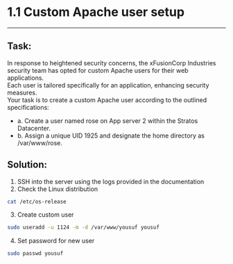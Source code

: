 # 1.1 Custom Apache user setup
---
## Task:
In response to heightened security concerns, the xFusionCorp Industries security team has opted for custom Apache users for their web applications.  
Each user is tailored specifically for an application, enhancing security measures.  
Your task is to create a custom Apache user according to the outlined specifications:   
- a. Create a user named rose on App server 2 within the Stratos Datacenter.
- b. Assign a unique UID 1925 and designate the home directory as /var/www/rose.

## Solution:

1. SSH into the server using the logs provided in the documentation  
2. Check the Linux distribution  
```bash
cat /etc/os-release
```
3. Create custom user  
```bash
sudo useradd -u 1124 -m -d /var/www/yousuf yousuf
```
4. Set password for new user
```bash
sudo passwd yousuf
```

